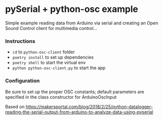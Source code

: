 # pySerial + python-osc example

Simple example reading data from Arduino via serial and creating an Open Sound Control client for multimedia control...

### Instructions
- `cd` to `python-osc-client` folder
- `poetry install` to set up dependencies
- `poetry shell` to start the virtual env
- `python python-osc-client.py` to start the app

### Configuration

Be sure to set up the proper OSC constants; default parameters are specified in the class constructor for ArduinoOscInput

Based on
https://makersportal.com/blog/2018/2/25/python-datalogger-reading-the-serial-output-from-arduino-to-analyze-data-using-pyserial

